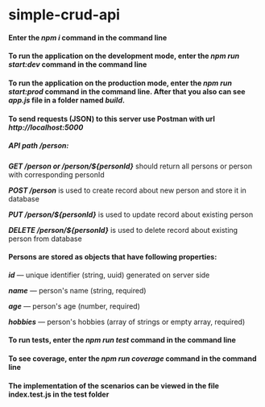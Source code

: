 # simple-crud-api

#### Enter the ***npm i*** command in the command line

#### To run the application on the development mode, enter the ***npm run start:dev*** command in the command line

#### To run the application on the production mode, enter the ***npm run start:prod*** command in the command line. After that you also can see ***app.js*** file in a folder named ***build***.

#### To send requests (JSON) to this server use Postman with url ***http://localhost:5000***

##### API path /person:

***GET /person or /person/${personId}*** should return all persons or person with corresponding personId

***POST /person*** is used to create record about new person and store it in database

***PUT /person/${personId}*** is used to update record about existing person

***DELETE /person/${personId}*** is used to delete record about existing person from database

#### Persons are stored as objects that have following properties:

***id*** — unique identifier (string, uuid) generated on server side

***name*** — person's name (string, required)

***age*** — person's age (number, required)

***hobbies*** — person's hobbies (array of strings or empty array, required)

#### To run tests, enter the ***npm run test*** command in the command line

#### To see coverage, enter the ***npm run coverage*** command in the command line

#### The implementation of the scenarios can be viewed in the file index.test.js in the test folder
